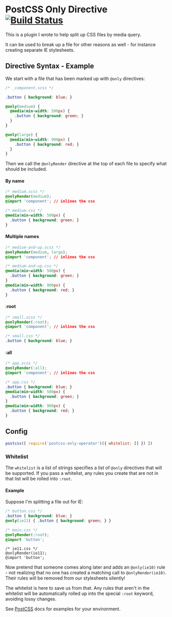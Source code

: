 # PostCSS Only Directive [![Build Status][ci-img]][ci]

This is a plugin I wrote to help split up CSS files by media query.

It can be used to break up a file for other reasons as well - for instance creating separate IE stylesheets.

[PostCSS]: https://github.com/postcss/postcss
[ci-img]:  https://travis-ci.org/wheeyls/postcss-only-operator.svg
[ci]:      https://travis-ci.org/wheeyls/postcss-only-operator

## Directive Syntax - Example

We start with a file that has been marked up with `@only` directives:

```css
/* _component.scss */

.button { background: blue; }

@only(medium) {
  @media(min-width: 500px) {
    .button { background: green; }
  }
}

@only(large) {
  @media(min-width: 900px) {
    .button { background: red; }
  }
}
```

Then we call the `@onlyRender` directive at the top of each file to specify what should be included.


#### By name
```css
/* medium.scss */
@onlyRender(medium);
@import 'component'; // inlines the css
```
```css
/* medium.css */
@media(min-width: 500px) {
  .button { background: green; }
}
```

#### Multiple names
```css
/* medium-and-up.scss */
@onlyRender(medium, large);
@import 'component'; // inlines the css
```
```css
/* medium-and-up.css */
@media(min-width: 500px) {
  .button { background: green; }
}
@media(min-width: 900px) {
  .button { background: red; }
}
```

#### :root
```css
/* small.scss */
@onlyRender(:root);
@import 'component'; // inlines the css
```
```css
/* small.css */
.button { background: blue; }
```

#### :all
```css
/* app.scss */
@onlyRender(:all);
@import 'component'; // inlines the css
```
```css
/* app.css */
.button { background: blue; }
@media(min-width: 500px) {
  .button { background: green; }
}
@media(min-width: 900px) {
  .button { background: red; }
}
```

## Config

```js
postcss([ require('postcss-only-operator')({ whitelist: [] }) ])
```

### Whitelist

The `whitelist` is a list of strings specifies a list of `@only` directives that will be supported. If you pass a
whitelist, any rules you create that are not in that list will be rolled into `:root`.


#### Example

Suppose I'm splitting a file out for IE:

```css
/* button.css */
.button { background: blue; }
@only(ie11) { .button { background: green; } }

/* main.css */
@onlyRender(:root);
@import 'button';
```

```
/* ie11.css */
@onlyRender(ie11);
@import 'button';
```

Now pretend that someone comes along later and adds an `@only(ie10)` rule - not realizing that no one has created a
matching call to `@onlyRender(ie10)`. Their rules will be removed from our stylesheets silently!

The whitelist is here to save us from that. Any rules that aren't in the whitelist will be automatically rolled up into
the special `:root` keyword, avoiding lossy changes.

See [PostCSS] docs for examples for your environment.
